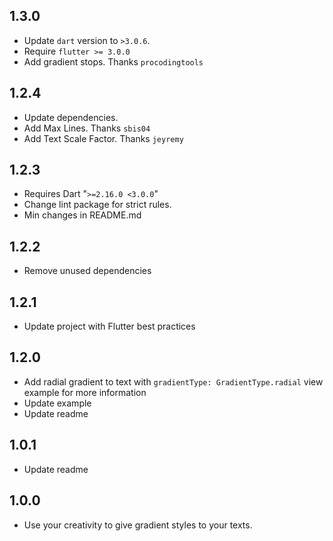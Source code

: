 ## 1.3.0

- Update `dart` version to `>3.0.6`.
- Require `flutter >= 3.0.0` 
- Add gradient stops. Thanks `procodingtools`

## 1.2.4

- Update dependencies.
- Add Max Lines. Thanks `sbis04`
- Add Text Scale Factor. Thanks `jeyremy`

## 1.2.3

- Requires Dart "`>=2.16.0 <3.0.0`"
- Change lint package for strict rules.
- Min changes in README.md

## 1.2.2

- Remove unused dependencies

## 1.2.1

- Update project with Flutter best practices

## 1.2.0

- Add radial gradient to text with `gradientType: GradientType.radial` view example for more information
- Update example
- Update readme

## 1.0.1

- Update readme

## 1.0.0

- Use your creativity to give gradient styles to your texts.
